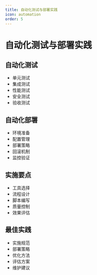 ```yaml
---
title: 自动化测试与部署实践
icon: automation
order: 5
---
```


# 自动化测试与部署实践

## 自动化测试
- 单元测试
- 集成测试
- 性能测试
- 安全测试
- 验收测试

## 自动化部署
- 环境准备
- 配置管理
- 部署策略
- 回滚机制
- 监控验证

## 实施要点
- 工具选择
- 流程设计
- 脚本编写
- 质量控制
- 效果评估

## 最佳实践
- 实施规范
- 部署策略
- 优化方法
- 评估方案
- 维护建议
